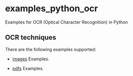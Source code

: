 # examples_python_ocr

Examples for OCR (Optical Character Recognition) in Python

## OCR techniques

There are the following examples supported:

- [images](images/) Examples.

- [pdfs](pdfs/) Examples.
